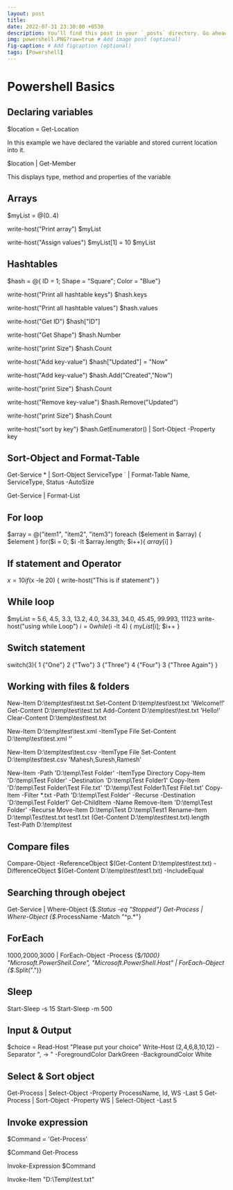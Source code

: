 ```yaml
---
layout: post
title: 
date: 2022-07-31 23:30:00 +0530
description: You’ll find this post in your `_posts` directory. Go ahead and edit it and re-build the site to see your changes. # Add post description (optional)
img: powershell.PNG?raw=true # Add image post (optional)
fig-caption: # Add figcaption (optional)
tags: [Powershell]
---
```

# Powershell Basics

## Declaring variables

$location = Get-Location

In this example we have declared the variable and stored current location into it.

$location \| Get-Member

This displays type, method and properties of the variable

## Arrays

$myList = @(0..4)

write-host("Print array")
$myList

write-host("Assign values")
$myList[1]  = 10
$myList

## Hashtables

$hash = @{ ID = 1; Shape = "Square"; Color = "Blue"}

write-host("Print all hashtable keys")
$hash.keys

write-host("Print all hashtable values")
$hash.values

write-host("Get ID")
$hash["ID"]

write-host("Get Shape")
$hash.Number

write-host("print Size")
$hash.Count

write-host("Add key-value")
$hash["Updated"] = "Now"

write-host("Add key-value")
$hash.Add("Created","Now")

write-host("print Size")
$hash.Count

write-host("Remove key-value")
$hash.Remove("Updated")

write-host("print Size")
$hash.Count

write-host("sort by key")
$hash.GetEnumerator() | Sort-Object -Property key

## Sort-Object and Format-Table

Get-Service * | Sort-Object ServiceType `
| Format-Table Name, ServiceType, Status -AutoSize

Get-Service | Format-List

## For loop

$array = @("item1", "item2", "item3")
foreach ($element in $array) { $element }
for($i = 0; $i -lt $array.length; $i++){ $array[$i] }

## If statement and Operator

$x = 10
if($x -le 20) {
  write-host("This is if statement")
}

## While loop

$myList = 5.6, 4.5, 3.3, 13.2, 4.0, 34.33, 34.0, 45.45, 99.993, 11123
write-host("using while Loop")
$i = 0
while($i -lt 4) {
   $myList[$i];
   $i++
}

## Switch statement

switch(3){
   1 {"One"}
   2 {"Two"}
   3 {"Three"}
   4 {"Four"}
   3 {"Three Again"}
}

## Working with files & folders

New-Item D:\temp\test\test.txt
Set-Content D:\temp\test\test.txt 'Welcome!!'
Get-Content D:\temp\test\test.txt
Add-Content D:\temp\test\test.txt 'Hello!'
Clear-Content D:\temp\test\test.txt

New-Item D:\temp\test\test.xml -ItemType File
Set-Content D:\temp\test\test.xml '<title>Welcome to TutorialsPoint</title>'

New-Item D:\temp\test\test.csv -ItemType File
Set-Content D:\temp\test\test.csv 'Mahesh,Suresh,Ramesh'

New-Item -Path 'D:\temp\Test Folder' -ItemType Directory
Copy-Item 'D:\temp\Test Folder' -Destination 'D:\temp\Test Folder1'
Copy-Item 'D:\temp\Test Folder\Test File.txt' 'D:\temp\Test Folder1\Test File1.txt'
Copy-Item -Filter *.txt -Path 'D:\temp\Test Folder' -Recurse -Destination 'D:\temp\Test Folder1'
Get-ChildItem -Name
Remove-Item 'D:\temp\Test Folder' -Recurse
Move-Item D:\temp\Test D:\temp\Test1
Rename-Item D:\temp\Test\test.txt test1.txt
(Get-Content D:\temp\test\test.txt).length
Test-Path D:\temp\test

## Compare files

Compare-Object -ReferenceObject $(Get-Content D:\temp\test\test.txt) -DifferenceObject $(Get-Content D:\temp\test\test1.txt) -IncludeEqual

## Searching through obeject

Get-Service | Where-Object {$_.Status -eq "Stopped"}
Get-Process | Where-Object {$_.ProcessName -Match "^p.*"}

## ForEach

1000,2000,3000 | ForEach-Object -Process {$_/1000}
"Microsoft.PowerShell.Core", "Microsoft.PowerShell.Host" | ForEach-Object {$_.Split(".")}

## Sleep

Start-Sleep -s 15
Start-Sleep -m 500

## Input & Output

$choice = Read-Host "Please put your choice"
Write-Host (2,4,6,8,10,12) -Separator ", -> " -ForegroundColor DarkGreen -BackgroundColor White

## Select & Sort object

Get-Process | Select-Object -Property ProcessName, Id, WS -Last 5
Get-Process | Sort-Object -Property WS | Select-Object -Last 5

## Invoke expression

$Command = 'Get-Process'
 
$Command
Get-Process
 
Invoke-Expression $Command 

Invoke-Item "D:\Temp\test.txt"

